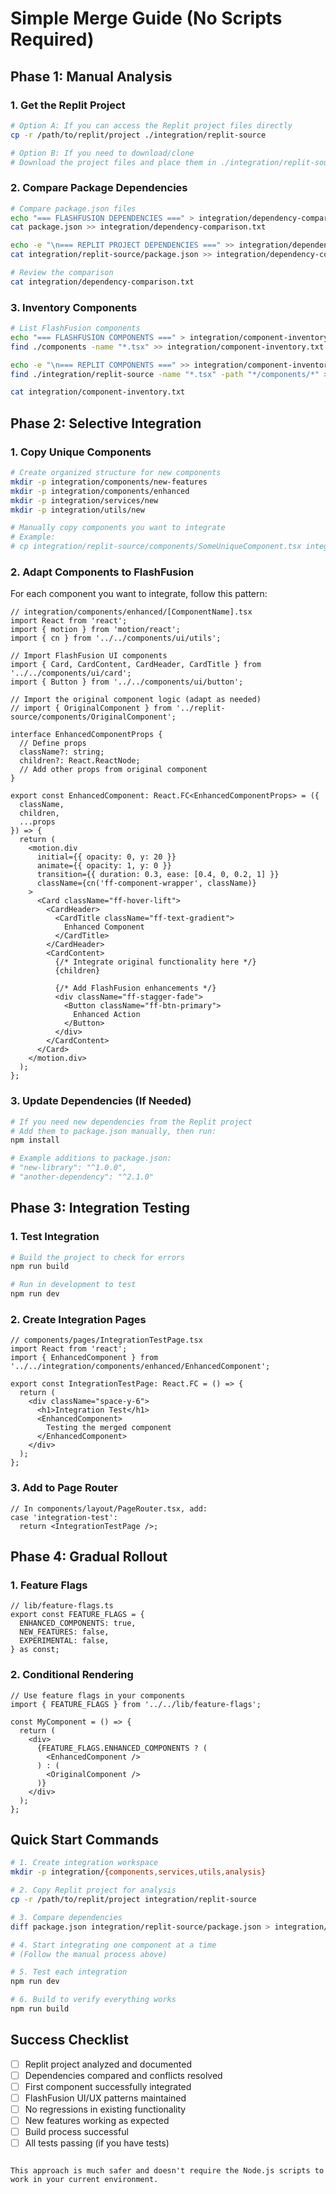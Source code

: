 # Simple Merge Guide (No Scripts Required)

## Phase 1: Manual Analysis

### 1. Get the Replit Project
```bash
# Option A: If you can access the Replit project files directly
cp -r /path/to/replit/project ./integration/replit-source

# Option B: If you need to download/clone
# Download the project files and place them in ./integration/replit-source
```

### 2. Compare Package Dependencies
```bash
# Compare package.json files
echo "=== FLASHFUSION DEPENDENCIES ===" > integration/dependency-comparison.txt
cat package.json >> integration/dependency-comparison.txt

echo -e "\n=== REPLIT PROJECT DEPENDENCIES ===" >> integration/dependency-comparison.txt
cat integration/replit-source/package.json >> integration/dependency-comparison.txt

# Review the comparison
cat integration/dependency-comparison.txt
```

### 3. Inventory Components
```bash
# List FlashFusion components
echo "=== FLASHFUSION COMPONENTS ===" > integration/component-inventory.txt
find ./components -name "*.tsx" >> integration/component-inventory.txt

echo -e "\n=== REPLIT COMPONENTS ===" >> integration/component-inventory.txt
find ./integration/replit-source -name "*.tsx" -path "*/components/*" >> integration/component-inventory.txt

cat integration/component-inventory.txt
```

## Phase 2: Selective Integration

### 1. Copy Unique Components
```bash
# Create organized structure for new components
mkdir -p integration/components/new-features
mkdir -p integration/components/enhanced
mkdir -p integration/services/new
mkdir -p integration/utils/new

# Manually copy components you want to integrate
# Example:
# cp integration/replit-source/components/SomeUniqueComponent.tsx integration/components/new-features/
```

### 2. Adapt Components to FlashFusion

For each component you want to integrate, follow this pattern:

```tsx
// integration/components/enhanced/[ComponentName].tsx
import React from 'react';
import { motion } from 'motion/react';
import { cn } from '../../components/ui/utils';

// Import FlashFusion UI components
import { Card, CardContent, CardHeader, CardTitle } from '../../components/ui/card';
import { Button } from '../../components/ui/button';

// Import the original component logic (adapt as needed)
// import { OriginalComponent } from '../replit-source/components/OriginalComponent';

interface EnhancedComponentProps {
  // Define props
  className?: string;
  children?: React.ReactNode;
  // Add other props from original component
}

export const EnhancedComponent: React.FC<EnhancedComponentProps> = ({
  className,
  children,
  ...props
}) => {
  return (
    <motion.div
      initial={{ opacity: 0, y: 20 }}
      animate={{ opacity: 1, y: 0 }}
      transition={{ duration: 0.3, ease: [0.4, 0, 0.2, 1] }}
      className={cn('ff-component-wrapper', className)}
    >
      <Card className="ff-hover-lift">
        <CardHeader>
          <CardTitle className="ff-text-gradient">
            Enhanced Component
          </CardTitle>
        </CardHeader>
        <CardContent>
          {/* Integrate original functionality here */}
          {children}
          
          {/* Add FlashFusion enhancements */}
          <div className="ff-stagger-fade">
            <Button className="ff-btn-primary">
              Enhanced Action
            </Button>
          </div>
        </CardContent>
      </Card>
    </motion.div>
  );
};
```

### 3. Update Dependencies (If Needed)
```bash
# If you need new dependencies from the Replit project
# Add them to package.json manually, then run:
npm install

# Example additions to package.json:
# "new-library": "^1.0.0",
# "another-dependency": "^2.1.0"
```

## Phase 3: Integration Testing

### 1. Test Integration
```bash
# Build the project to check for errors
npm run build

# Run in development to test
npm run dev
```

### 2. Create Integration Pages
```tsx
// components/pages/IntegrationTestPage.tsx
import React from 'react';
import { EnhancedComponent } from '../../integration/components/enhanced/EnhancedComponent';

export const IntegrationTestPage: React.FC = () => {
  return (
    <div className="space-y-6">
      <h1>Integration Test</h1>
      <EnhancedComponent>
        Testing the merged component
      </EnhancedComponent>
    </div>
  );
};
```

### 3. Add to Page Router
```tsx
// In components/layout/PageRouter.tsx, add:
case 'integration-test':
  return <IntegrationTestPage />;
```

## Phase 4: Gradual Rollout

### 1. Feature Flags
```tsx
// lib/feature-flags.ts
export const FEATURE_FLAGS = {
  ENHANCED_COMPONENTS: true,
  NEW_FEATURES: false,
  EXPERIMENTAL: false,
} as const;
```

### 2. Conditional Rendering
```tsx
// Use feature flags in your components
import { FEATURE_FLAGS } from '../../lib/feature-flags';

const MyComponent = () => {
  return (
    <div>
      {FEATURE_FLAGS.ENHANCED_COMPONENTS ? (
        <EnhancedComponent />
      ) : (
        <OriginalComponent />
      )}
    </div>
  );
};
```

## Quick Start Commands

```bash
# 1. Create integration workspace
mkdir -p integration/{components,services,utils,analysis}

# 2. Copy Replit project for analysis
cp -r /path/to/replit/project integration/replit-source

# 3. Compare dependencies
diff package.json integration/replit-source/package.json > integration/dependency-diff.txt

# 4. Start integrating one component at a time
# (Follow the manual process above)

# 5. Test each integration
npm run dev

# 6. Build to verify everything works
npm run build
```

## Success Checklist

- [ ] Replit project analyzed and documented
- [ ] Dependencies compared and conflicts resolved
- [ ] First component successfully integrated
- [ ] FlashFusion UI/UX patterns maintained
- [ ] No regressions in existing functionality
- [ ] New features working as expected
- [ ] Build process successful
- [ ] All tests passing (if you have tests)
```

This approach is much safer and doesn't require the Node.js scripts to work in your current environment.